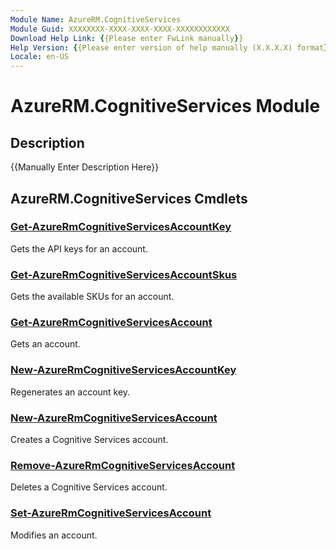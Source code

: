 ```yaml
---
Module Name: AzureRM.CognitiveServices
Module Guid: XXXXXXXX-XXXX-XXXX-XXXX-XXXXXXXXXXXX
Download Help Link: {{Please enter FwLink manually}}
Help Version: {{Please enter version of help manually (X.X.X.X) format}}
Locale: en-US
---
```


# AzureRM.CognitiveServices Module
## Description
{{Manually Enter Description Here}}

## AzureRM.CognitiveServices Cmdlets
### [Get-AzureRmCognitiveServicesAccountKey](.\Get-AzureRmCognitiveServicesAccountKey.md)
Gets the API keys for an account.


### [Get-AzureRmCognitiveServicesAccountSkus](.\Get-AzureRmCognitiveServicesAccountSkus.md)
Gets the available SKUs for an account.


### [Get-AzureRmCognitiveServicesAccount](.\Get-AzureRmCognitiveServicesAccount.md)
Gets an account.


### [New-AzureRmCognitiveServicesAccountKey](.\New-AzureRmCognitiveServicesAccountKey.md)
Regenerates an account key.


### [New-AzureRmCognitiveServicesAccount](.\New-AzureRmCognitiveServicesAccount.md)
Creates a Cognitive Services account.


### [Remove-AzureRmCognitiveServicesAccount](.\Remove-AzureRmCognitiveServicesAccount.md)
Deletes a Cognitive Services account.


### [Set-AzureRmCognitiveServicesAccount](.\Set-AzureRmCognitiveServicesAccount.md)
Modifies an account.



